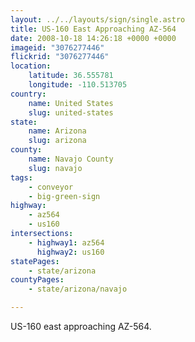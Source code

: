 ```yaml
---
layout: ../../layouts/sign/single.astro
title: US-160 East Approaching AZ-564
date: 2008-10-18 14:26:18 +0000 +0000
imageid: "3076277446"
flickrid: "3076277446"
location:
    latitude: 36.555781
    longitude: -110.513705
country:
    name: United States
    slug: united-states
state:
    name: Arizona
    slug: arizona
county:
    name: Navajo County
    slug: navajo
tags:
    - conveyor
    - big-green-sign
highway:
    - az564
    - us160
intersections:
    - highway1: az564
      highway2: us160
statePages:
    - state/arizona
countyPages:
    - state/arizona/navajo

---
```

US-160 east approaching AZ-564.